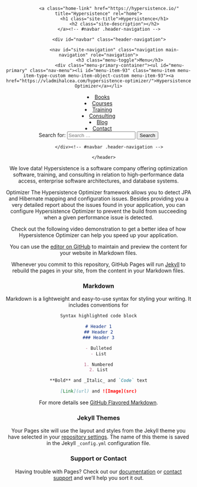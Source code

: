 
<header id="masthead" class="site-header" role="banner">
			
			<a class="home-link" href="https://hypersistence.io/" title="Hypersistence" rel="home">
				<h1 class="site-title">Hypersistence</h1>
				<h2 class="site-description"></h2>
			</a><!-- #navbar .header-navigation -->

			<div id="navbar" class="header-navigation">

				<nav id="site-navigation" class="navigation main-navigation" role="navigation">
					<h3 class="menu-toggle">Menu</h3>
					<div class="menu-primary-container"><ul id="menu-primary" class="nav-menu"><li id="menu-item-93" class="menu-item menu-item-type-custom menu-item-object-custom menu-item-93"><a href="https://vladmihalcea.com/hypersistence-optimizer/">Hypersistence Optimizer</a></li>
<li id="menu-item-37" class="menu-item menu-item-type-custom menu-item-object-custom menu-item-37"><a href="https://vladmihalcea.com/books/high-performance-java-persistence/">Books</a></li>
<li id="menu-item-56" class="menu-item menu-item-type-custom menu-item-object-custom menu-item-56"><a href="https://vladmihalcea.com/courses">Courses</a></li>
<li id="menu-item-38" class="menu-item menu-item-type-custom menu-item-object-custom menu-item-38"><a href="https://vladmihalcea.com/trainings/">Training</a></li>
<li id="menu-item-120" class="menu-item menu-item-type-custom menu-item-object-custom menu-item-120"><a href="https://vladmihalcea.com/consulting/">Consulting</a></li>
<li id="menu-item-23" class="menu-item menu-item-type-custom menu-item-object-custom menu-item-23"><a href="http://vladmihalcea.com/blog/">Blog</a></li>
<li id="menu-item-14" class="menu-item menu-item-type-post_type menu-item-object-page menu-item-14"><a href="https://hypersistence.io/contact/">Contact</a></li>
</ul></div>					<form role="search" method="get" class="search-form" action="https://hypersistence.io/" wtx-context="8962A98F-9C25-4E55-8416-03DD6734634B">
				<label>
					<span class="screen-reader-text">Search for:</span>
					<input type="search" class="search-field" placeholder="Search …" value="" name="s" wtx-context="D4C0CAF5-0D1E-43DA-846C-D2887920EFDE">
				</label>
				<input type="submit" class="search-submit" value="Search" wtx-context="E965579B-F710-490C-8E3F-72896D517BD4">
			</form>				</nav><!-- #site-navigation .navigation .main-navigation -->

			</div><!-- #navbar .header-navigation -->

		</header>
		
		
We love data!
Hypersistence is a software company offering optimization software, training, and consulting in relation to high-performance data access, enterprise software architectures, and database systems.

Optimizer
The Hypersistence Optimizer framework allows you to detect JPA and Hibernate mapping and configuration issues. Besides providing you a very detailed report about the issues found in your application, you can configure Hypersistence Optimizer to prevent the build from succeeding when a given performance issue is detected.

Check out the following video demonstration to get a better idea of how Hypersistence Optimizer can help you speed up your application.



You can use the [editor on GitHub](https://github.com/getamihalcea/getamihalcea.github.io/edit/main/README.md) to maintain and preview the content for your website in Markdown files.

Whenever you commit to this repository, GitHub Pages will run [Jekyll](https://jekyllrb.com/) to rebuild the pages in your site, from the content in your Markdown files.

### Markdown

Markdown is a lightweight and easy-to-use syntax for styling your writing. It includes conventions for

```markdown
Syntax highlighted code block

# Header 1
## Header 2
### Header 3

- Bulleted
- List

1. Numbered
2. List

**Bold** and _Italic_ and `Code` text

[Link](url) and ![Image](src)
```

For more details see [GitHub Flavored Markdown](https://guides.github.com/features/mastering-markdown/).

### Jekyll Themes

Your Pages site will use the layout and styles from the Jekyll theme you have selected in your [repository settings](https://github.com/getamihalcea/getamihalcea.github.io/settings). The name of this theme is saved in the Jekyll `_config.yml` configuration file.

### Support or Contact

Having trouble with Pages? Check out our [documentation](https://docs.github.com/categories/github-pages-basics/) or [contact support](https://github.com/contact) and we’ll help you sort it out.
